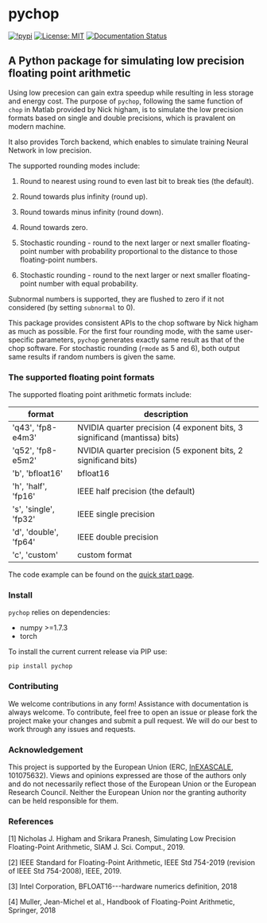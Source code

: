 # pychop

[![!pypi](https://img.shields.io/pypi/v/pychop?color=cyan)](https://pypi.org/project/pychop/)
[![License: MIT](https://img.shields.io/badge/License-MIT-black.svg)](https://opensource.org/licenses/MIT)
[![Documentation Status](https://readthedocs.org/projects/xinye-chen/badge/?version=latest)](https://xinye-chen.readthedocs.io/en/latest/?badge=latest)

## A Python package for simulating low precision floating point arithmetic

Using low precesion can gain extra speedup while resulting in less storage and energy cost.  The purpose of ``pychop``, following the same function of ``chop`` in Matlab provided by Nick higham, is to simulate the low precision formats based on single and double precisions, which is pravalent on modern machine. 

 It also provides Torch backend, which enables to simulate training Neural Network in low precision.

The supported rounding modes include:

1. Round to nearest using round to even last bit to break ties
  (the default).

2. Round towards plus infinity (round up).

3. Round towards minus infinity (round down).

4. Round towards zero.

5. Stochastic rounding - round to the next larger or next smaller
  floating-point number with probability proportional to
  the distance to those floating-point numbers.

6. Stochastic rounding - round to the next larger or next smaller 
  floating-point number with equal probability.

Subnormal numbers is supported, they are flushed to zero if it not considered (by setting `subnormal` to 0).


This package provides consistent APIs to the chop software by Nick higham as much as possible.  For the first four rounding mode,  with the same user-specific parameters, ``pychop`` generates exactly same result as that of the chop software. For stochastic rounding (``rmode`` as 5 and 6), both output same results if random numbers is given the same. 

### The supported floating point formats


The supported floating point arithmetic formats include:

| format | description |
| ------------- | ------------- |
| 'q43', 'fp8-e4m3'         | NVIDIA quarter precision (4 exponent bits, 3 significand (mantissa) bits) |
| 'q52', 'fp8-e5m2'         | NVIDIA quarter precision (5 exponent bits, 2 significand bits) |
|  'b', 'bfloat16'          | bfloat16 |
|  'h', 'half', 'fp16'      | IEEE half precision (the default) |
|  's', 'single', 'fp32'    | IEEE single precision |
|  'd', 'double', 'fp64'    | IEEE double precision |
|  'c', 'custom'            | custom format |

The code example can be found on the [quick start page](https://github.com/chenxinye/pychop/blob/main/docs/source/examples.rst).

### Install

``pychop`` relies on dependencies:

- numpy >=1.7.3
- torch

To install the current current release via PIP use:

`pip install pychop`


### Contributing
We welcome contributions in any form! Assistance with documentation is always welcome. To contribute, feel free to open an issue or please fork the project make your changes and submit a pull request. We will do our best to work through any issues and requests.


### Acknowledgement
This project is supported by the European Union (ERC, [InEXASCALE](https://www.karlin.mff.cuni.cz/~carson/inexascale), 101075632). Views and opinions
 expressed are those of the authors only and do not necessarily reflect those of the European
 Union or the European Research Council. Neither the European Union nor the granting
 authority can be held responsible for them.

### References

[1] Nicholas J. Higham and Srikara Pranesh, Simulating Low Precision Floating-Point Arithmetic, SIAM J. Sci. Comput., 2019.

[2] IEEE Standard for Floating-Point Arithmetic, IEEE Std 754-2019 (revision of IEEE Std 754-2008), IEEE, 2019.

[3] Intel Corporation, BFLOAT16---hardware numerics definition,  2018

[4] Muller, Jean-Michel et al., Handbook of Floating-Point Arithmetic, Springer, 2018
